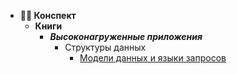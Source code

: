 - **👨‍🏫&nbsp;Конспект**
    - **Книги**
        - ***Высоконагруженные приложения***
            - Структуры данных
                - [Модели данных и языки запросов](books/high_load_applications/modeli_dannykh_yazyki_zaprosov.md)